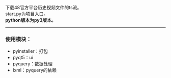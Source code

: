 下载48官方平台历史视频文件的ts流。   
start.py为项目入口。  
**python版本为py3版本。**

---

### 使用模块：
* pyinstaller：打包
* pyqt5：ui
* pyquery：数据处理
* lxml：pyquery的依赖